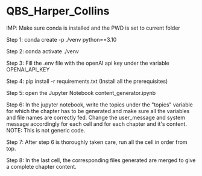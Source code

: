 # QBS_Harper_Collins

IMP: Make sure conda is installed and the PWD is set to current folder

Step 1: conda create -p ./venv python==3.10

Step 2: conda activate ./venv

Step 3: Fill the .env file with the openAI api key under the variable OPENAI_API_KEY 

Step 4: pip install -r requirements.txt  (Install all the prerequisites)

Step 5: open the Jupyter Notebook content_generator.ipynb

Step 6: In the jupyter notebook, write the topics under the "topics" variable for which the chapter has to be generated and make sure all the variables and file names are correctly fed. Change the user_message and system message accordingly for each cell and for each chapter and it's content. 
NOTE: This is not generic code.  

Step 7: After step 6 is thoroughly taken care, run all the cell in order from top.

Step 8: In the last cell, the corresponding files generated are merged to give a complete chapter content.




